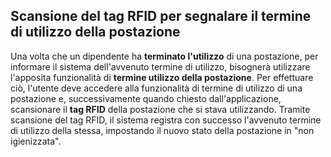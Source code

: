 ## Scansione del tag RFID per segnalare il termine di utilizzo della postazione
Una volta che un dipendente ha **terminato l'utilizzo** di una postazione, per informare il sistema dell'avvenuto termine di utilizzo, bisognerà  utilizzare l'apposita funzionalità di **termine utilizzo della postazione**.
Per effettuare ciò, l'utente deve accedere alla funzionalità di termine di utilizzo di una postazione e, successivamente quando chiesto dall'applicazione, scansionare il **tag RFID** della postazione che si stava utilizzando.
Tramite scansione del tag RFID, il sistema registra con successo l'avvenuto termine di utilizzo della stessa, impostando il nuovo stato della postazione in "non igienizzata".
